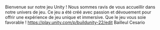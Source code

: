 Bienvenue sur notre jeu Unity !
Nous sommes ravis de vous accueillir dans notre univers de jeu. Ce jeu a été créé avec passion et dévouement pour offrir une expérience de jeu unique et immersive.
Que le jeu vous soie favorable !
https://play.unity.com/p/buildunity-22/edit
Bailleul Cesario